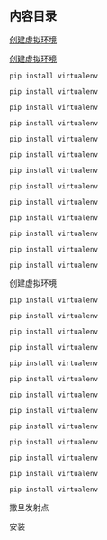 ## 内容目录
[创建虚拟环境](#创建虚拟环境)

[创建虚拟环境](#安装)



`pip install virtualenv`

`pip install virtualenv`

`pip install virtualenv`

`pip install virtualenv`

`pip install virtualenv`

`pip install virtualenv`

`pip install virtualenv`

`pip install virtualenv`

`pip install virtualenv`

`pip install virtualenv`

`pip install virtualenv`

`pip install virtualenv`

`pip install virtualenv`



创建虚拟环境

`pip install virtualenv`

`pip install virtualenv`

`pip install virtualenv`

`pip install virtualenv`

`pip install virtualenv`

`pip install virtualenv`

`pip install virtualenv`

`pip install virtualenv`

`pip install virtualenv`

`pip install virtualenv`

`pip install virtualenv`

`pip install virtualenv`

`pip install virtualenv`

撒旦发射点

安装